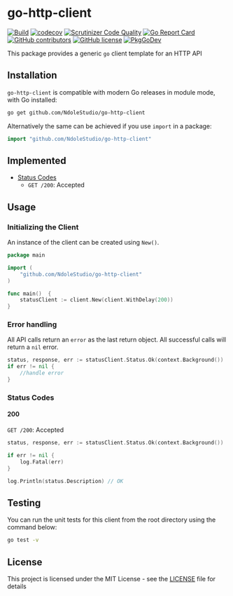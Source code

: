 # go-http-client

[![Build](https://github.com/NdoleStudio/go-http-client/actions/workflows/main.yml/badge.svg)](https://github.com/NdoleStudio/go-http-client/actions/workflows/main.yml)
[![codecov](https://codecov.io/gh/NdoleStudio/go-http-client/branch/main/graph/badge.svg)](https://codecov.io/gh/NdoleStudio/go-http-client)
[![Scrutinizer Code Quality](https://scrutinizer-ci.com/g/NdoleStudio/go-http-client/badges/quality-score.png?b=main)](https://scrutinizer-ci.com/g/NdoleStudio/go-http-client/?branch=main)
[![Go Report Card](https://goreportcard.com/badge/github.com/NdoleStudio/go-http-client)](https://goreportcard.com/report/github.com/NdoleStudio/go-http-client)
[![GitHub contributors](https://img.shields.io/github/contributors/NdoleStudio/go-http-client)](https://github.com/NdoleStudio/go-http-client/graphs/contributors)
[![GitHub license](https://img.shields.io/github/license/NdoleStudio/go-http-client?color=brightgreen)](https://github.com/NdoleStudio/go-http-client/blob/master/LICENSE)
[![PkgGoDev](https://pkg.go.dev/badge/github.com/NdoleStudio/go-http-client)](https://pkg.go.dev/github.com/NdoleStudio/go-http-client)


This package provides a generic `go` client template for an HTTP API

## Installation

`go-http-client` is compatible with modern Go releases in module mode, with Go installed:

```bash
go get github.com/NdoleStudio/go-http-client
```

Alternatively the same can be achieved if you use `import` in a package:

```go
import "github.com/NdoleStudio/go-http-client"
```


## Implemented

- [Status Codes](#status-codes)
    - `GET /200`: Accepted

## Usage

### Initializing the Client

An instance of the client can be created using `New()`.

```go
package main

import (
	"github.com/NdoleStudio/go-http-client"
)

func main()  {
	statusClient := client.New(client.WithDelay(200))
}
```

### Error handling

All API calls return an `error` as the last return object. All successful calls will return a `nil` error.

```go
status, response, err := statusClient.Status.Ok(context.Background())
if err != nil {
    //handle error
}
```

### Status Codes

#### 200

`GET /200`: Accepted

```go
status, response, err := statusClient.Status.Ok(context.Background())

if err != nil {
    log.Fatal(err)
}

log.Println(status.Description) // OK
```

## Testing

You can run the unit tests for this client from the root directory using the command below:

```bash
go test -v
```

## License

This project is licensed under the MIT License - see the [LICENSE](LICENSE) file for details
